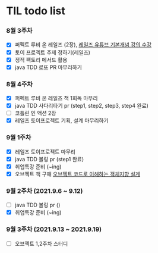 # TIL todo list

### 8월 3주차
- [x] 퍼펙트 루비 온 레일즈 (2장), [레일즈 유튜브 기본개념 강의 수강](https://www.youtube.com/watch?v=oyuXt1XqxBk&list=PLf6DSUwGgnraIK89Nyu52q1cd2kq9U-xy)
- [x] 토이 프로젝트 주제 정하기(레일즈)
- [x] 정적 팩토리 메서드 활용
- [x] java TDD 로또 PR 마무리하기

### 8월 4주차
- [x] 퍼펙트 루비 온 레일즈 책 1회독 마무리
- [x] java TDD 사다리타기 pr (step1, step2, step3, step4 완료)
- [ ] 코틀린 인 액션 2장
- [x] 레일즈 토이프로젝트 기획, 설계 마무리하기

### 9월 1주차
- [x] 레일즈 토이프로젝트 마무리
- [x] java TDD 볼링 pr (step1 완료)
- [x] 취업특강 준비 (~ing)
- [x] 오브젝트 책 구매 [오브젝트 코드로 이해하는 객체지향 설계](http://www.yes24.com/Product/Goods/74219491)

### 9월 2주차 (2021.9.6 ~ 9.12)
- [ ] java TDD 볼링 pr ()
- [x] 취업특강 준비 (~ing)

### 9월 3주차 (2021.9.13 ~ 2021.9.19)
- [ ] 오브젝트 1,2주차 스터디
